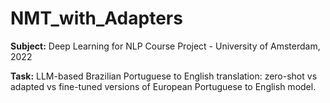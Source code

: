 # NMT_with_Adapters

<b>Subject:</b> Deep Learning for NLP Course Project - University of Amsterdam, 2022

<b>Task:</b> LLM-based Brazilian Portuguese to English translation: zero-shot vs adapted vs fine-tuned versions of European Portuguese to English model.
